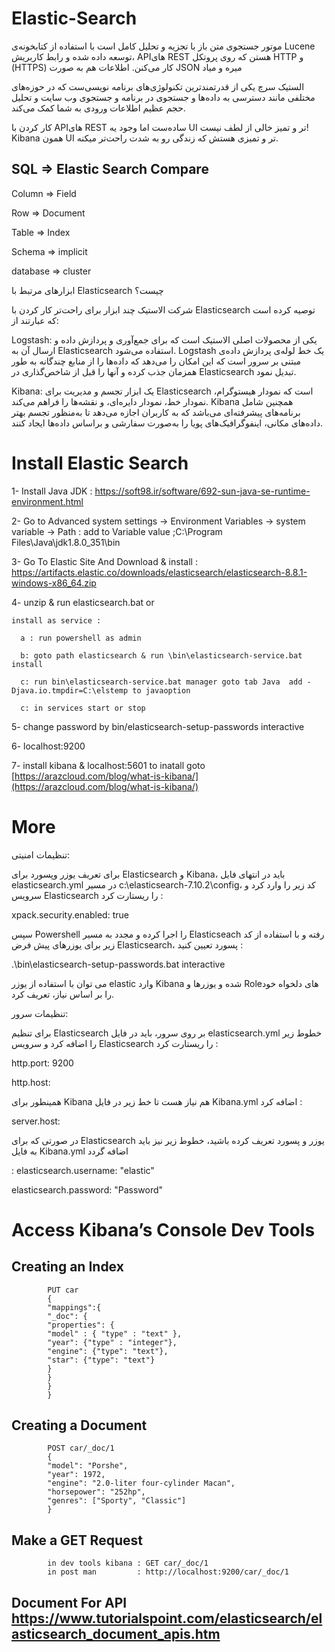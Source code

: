 # Elastic-Search

موتور جستجوی متن باز با تجزیه و تحلیل کامل است با استفاده از کتابخونه‌ی Lucene توسعه داده شده و رابط کاربریش، APIهای REST هستن که روی پروتکل HTTP و (HTTPS) کار می‌کنن. اطلاعات هم به صورت JSON میره و میاد

الستیک سرچ  یکی از قدرتمند‌ترین تکنولوژی‌های برنامه نویسی‌ست که در حوزه‌های مختلفی مانند دسترسی به داده‌ها و جستجوی در برنامه و جستجوی وب سایت و تحلیل حجم عظیم اطلاعات ورودی به شما کمک می‌کند. 

کار کردن با APIهای REST ساده‌ست اما وجود یه UI تر و تمیز خالی از لطف نیست! Kibana همون UI تر و تمیزی هستش که زندگی رو به شدت راحت‌تر میکنه.



SQL    =>	Elastic Search Compare
----------------------------
Column   =>	Field

Row	     => Document

Table	   => Index

Schema   =>	implicit

database =>	cluster

ابزارهای مرتبط با Elasticsearch چیست؟

شرکت الاستیک چند ابزار برای راحت‌تر کار کردن با Elasticsearch توصیه کرده است که عبارتند از:

Logstash: یکی از محصولات اصلی الاستیک است که برای جمع‌آوری و پردازش داده و ارسال آن به Elasticsearch استفاده می‌شود. Logstash یک خط لوله‌ی پردازش داده‌ی مبتنی بر سرور است که این امکان را می‌دهد که داده‌ها را از منابع چندگانه به طور همزمان جذب کرده و آنها را قبل از شاخص‌گذاری در Elasticsearch تبدیل نمود.

Kibana: یک ابزار تجسم و مدیریت برای Elasticsearch است که نمودار هیستوگرام، نمودار خط، نمودار دایره‌ای، و نقشه‌ها را فراهم می‌کند. Kibana همچنین شامل برنامه‌های پیشرفته‌ای می‌باشد که به کاربران اجازه می‌دهد تا به‌منظور تجسم بهتر داده‌های مکانی، اینفوگرافیک‌های پویا را به‌صورت سفارشی و براساس داده‌ها ایجاد کنند.

# Install Elastic Search

1- Install Java JDK : https://soft98.ir/software/692-sun-java-se-runtime-environment.html

2- Go to Advanced system settings -> Environment Variables -> system variable -> Path : add to Variable value  \;C:\Program Files\Java\jdk1.8.0_351\bin

3- Go To Elastic Site And Download & install  : https://artifacts.elastic.co/downloads/elasticsearch/elasticsearch-8.8.1-windows-x86_64.zip

4- unzip & run elasticsearch.bat  or 
    
    install as service : 
    
      a : run powershell as admin  
      
      b: goto path elasticsearch & run \bin\elasticsearch-service.bat install 
      
      c: run bin\elasticsearch-service.bat manager goto tab Java  add -Djava.io.tmpdir=C:\elstemp to javaoption
      
      c: in services start or stop

5- change password by bin/elasticsearch-setup-passwords interactive

6- localhost:9200 

7- install kibana &  localhost:5601       to inatall goto [https://arazcloud.com/blog/what-is-kibana/](https://arazcloud.com/blog/what-is-kibana/)


# More 
تنظیمات امنیتی:

برای تعریف یوزر وپسورد برای Elasticsearch و Kibana، باید در انتهای فایل elasticsearch.yml در مسیر c:\elasticsearch-7.10.2\config، کد زیر را وارد کرد و سرویس Elasticsearch را ریستارت کرد :


xpack.security.enabled: true

سپس Powershell را اجرا کرده و مجدد به مسیر Elasticseach رفته و با استفاده از کد زیر برای یوزرهای پیش فرض Elasticsearch، پسورد تعیین کنید :


.\bin\elasticsearch-setup-passwords.bat interactive

می توان با استفاده از یوزر elastic وارد Kibana شده و یوزرها و Roleهای دلخواه خود را بر اساس نیاز، تعریف کرد.

تنظیمات سرور:

برای تنظیم Elasticsearch بر روی سرور، باید در فایل elasticsearch.yml خطوط زیر را اضافه کرد و سرویس Elasticsearch را ریستارت کرد
:

http.port: 9200

http.host: <serve-ip>
  
همینطور برای Kibana هم نیاز هست تا خط زیر در فایل Kibana.yml اضافه کرد :
  
server.host: <serve-ip>
  
  
در صورتی که برای Elasticsearch یوزر و پسورد تعریف کرده باشید، خطوط زیر نیز باید به فایل Kibana.yml اضافه گردد
  
  :
elasticsearch.username: "elastic"
  
elasticsearch.password: "Password"

# Access Kibana’s Console Dev Tools
    
  ## Creating an Index
    

            PUT car
            {
            "mappings":{
            "_doc": {
            "properties": {
            "model" : { "type" : "text" },
            "year": {"type" : "integer"},
            "engine": {"type": "text"},
            "star": {"type": "text"}
            }
            }
            }
            }
    
  ## Creating a Document

    
            POST car/_doc/1
            {
            "model": "Porshe",
            "year": 1972,
            "engine": "2.0-liter four-cylinder Macan",
            "horsepower": "252hp",
            "genres": ["Sporty", "Classic"]
            }
    
   ## Make a GET Request 
    
            in dev tools kibana : GET car/_doc/1
            in post man         : http://localhost:9200/car/_doc/1
    
    
    
 ## Document For API  https://www.tutorialspoint.com/elasticsearch/elasticsearch_document_apis.htm
